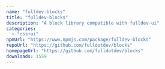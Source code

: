 ```yaml
---
name: "fulldev-blocks"
title: "fulldev-blocks"
description: "A block library compatible with fulldev-ui"
categories:
  - "css+ui"
npmUrl: "https://www.npmjs.com/package/fulldev-blocks"
repoUrl: "https://github.com/fulldotdev/blocks"
homepageUrl: "https://github.com/fulldotdev/blocks"
downloads: 1559
---
```


